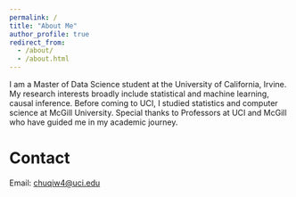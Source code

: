 ```yaml
---
permalink: /
title: "About Me"
author_profile: true
redirect_from: 
  - /about/
  - /about.html
---
```


I am a Master of Data Science student at the University of California, Irvine. My research interests broadly include statistical and machine learning, causal inference. 
Before coming to UCI, I studied statistics and computer science at McGill University. Special thanks to Professors at UCI and McGill who have guided me in my academic journey.

# Contact
Email: chuqiw4@uci.edu
